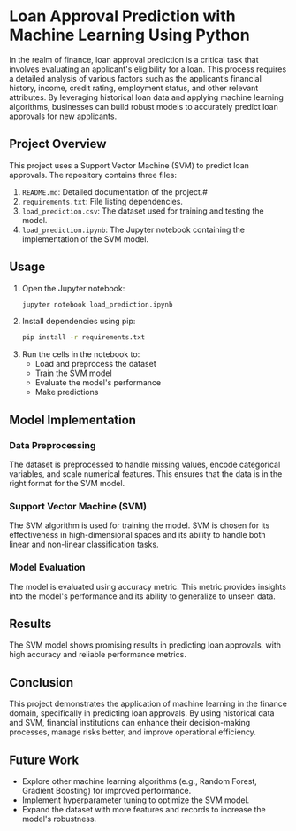 # Loan Approval Prediction with Machine Learning Using Python

In the realm of finance, loan approval prediction is a critical task that involves evaluating an applicant's eligibility for a loan. This process requires a detailed analysis of various factors such as the applicant’s financial history, income, credit rating, employment status, and other relevant attributes. By leveraging historical loan data and applying machine learning algorithms, businesses can build robust models to accurately predict loan approvals for new applicants.

## Project Overview

This project uses a Support Vector Machine (SVM) to predict loan approvals. The repository contains three files:

1. `README.md`: Detailed documentation of the project.#
2. `requirements.txt`: File listing dependencies.
3. `load_prediction.csv`: The dataset used for training and testing the model.
4. `load_prediction.ipynb`: The Jupyter notebook containing the implementation of the SVM model.

## Usage

1. Open the Jupyter notebook:
    ```bash
    jupyter notebook load_prediction.ipynb
    ```
2. Install dependencies using pip:
    ```bash
    pip install -r requirements.txt
    ```
3. Run the cells in the notebook to:
    - Load and preprocess the dataset
    - Train the SVM model
    - Evaluate the model's performance
    - Make predictions

## Model Implementation

### Data Preprocessing

The dataset is preprocessed to handle missing values, encode categorical variables, and scale numerical features. This ensures that the data is in the right format for the SVM model.

### Support Vector Machine (SVM)

The SVM algorithm is used for training the model. SVM is chosen for its effectiveness in high-dimensional spaces and its ability to handle both linear and non-linear classification tasks.

### Model Evaluation

The model is evaluated using accuracy metric. This metric provides insights into the model's performance and its ability to generalize to unseen data.

## Results

The SVM model shows promising results in predicting loan approvals, with high accuracy and reliable performance metrics.

## Conclusion

This project demonstrates the application of machine learning in the finance domain, specifically in predicting loan approvals. By using historical data and SVM, financial institutions can enhance their decision-making processes, manage risks better, and improve operational efficiency.

## Future Work

- Explore other machine learning algorithms (e.g., Random Forest, Gradient Boosting) for improved performance.
- Implement hyperparameter tuning to optimize the SVM model.
- Expand the dataset with more features and records to increase the model's robustness.